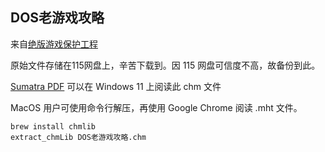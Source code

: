 ## DOS老游戏攻略

来自[绝版游戏保护工程](https://github.com/skywind3000/preserve-cd)

原始文件存储在115网盘上，辛苦下载到。因 115 网盘可信度不高，故备份到此。

[Sumatra PDF](https://www.sumatrapdfreader.org/free-pdf-reader) 可以在 Windows 11 上阅读此 chm 文件

MacOS 用户可使用命令行解压，再使用 Google Chrome 阅读 .mht 文件。
```shell
brew install chmlib
extract_chmLib DOS老游戏攻略.chm
```
